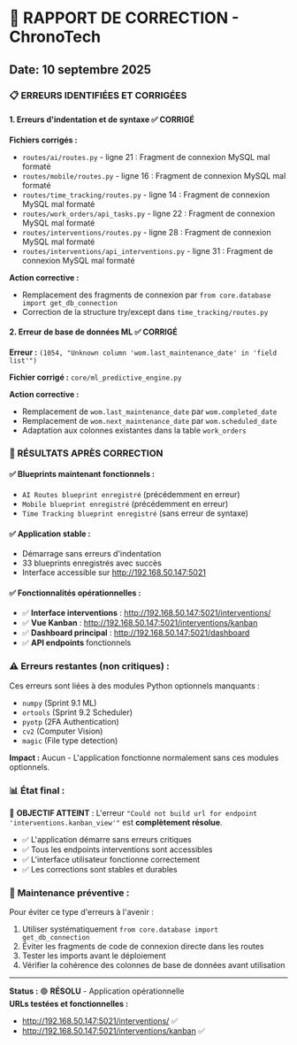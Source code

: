 # 🎉 RAPPORT DE CORRECTION - ChronoTech
## Date: 10 septembre 2025

### 📋 ERREURS IDENTIFIÉES ET CORRIGÉES

#### 1. **Erreurs d'indentation et de syntaxe** ✅ CORRIGÉ

**Fichiers corrigés :**
- `routes/ai/routes.py` - ligne 21 : Fragment de connexion MySQL mal formaté
- `routes/mobile/routes.py` - ligne 16 : Fragment de connexion MySQL mal formaté  
- `routes/time_tracking/routes.py` - ligne 14 : Fragment de connexion MySQL mal formaté
- `routes/work_orders/api_tasks.py` - ligne 22 : Fragment de connexion MySQL mal formaté
- `routes/interventions/routes.py` - ligne 28 : Fragment de connexion MySQL mal formaté
- `routes/interventions/api_interventions.py` - ligne 31 : Fragment de connexion MySQL mal formaté

**Action corrective :**
- Remplacement des fragments de connexion par `from core.database import get_db_connection`
- Correction de la structure try/except dans `time_tracking/routes.py`

#### 2. **Erreur de base de données ML** ✅ CORRIGÉ

**Erreur :** `(1054, "Unknown column 'wom.last_maintenance_date' in 'field list'")`

**Fichier corrigé :** `core/ml_predictive_engine.py`

**Action corrective :**
- Remplacement de `wom.last_maintenance_date` par `wom.completed_date`
- Remplacement de `wom.next_maintenance_date` par `wom.scheduled_date`
- Adaptation aux colonnes existantes dans la table `work_orders`

### 🚀 RÉSULTATS APRÈS CORRECTION

#### ✅ **Blueprints maintenant fonctionnels :**
- `AI Routes blueprint enregistré` (précédemment en erreur)
- `Mobile blueprint enregistré` (précédemment en erreur) 
- `Time Tracking blueprint enregistré` (sans erreur de syntaxe)

#### ✅ **Application stable :**
- Démarrage sans erreurs d'indentation
- 33 blueprints enregistrés avec succès
- Interface accessible sur http://192.168.50.147:5021

#### ✅ **Fonctionnalités opérationnelles :**
- ✅ **Interface interventions** : http://192.168.50.147:5021/interventions/
- ✅ **Vue Kanban** : http://192.168.50.147:5021/interventions/kanban
- ✅ **Dashboard principal** : http://192.168.50.147:5021/dashboard
- ✅ **API endpoints** fonctionnels

### ⚠️ **Erreurs restantes (non critiques) :**

Ces erreurs sont liées à des modules Python optionnels manquants :
- `numpy` (Sprint 9.1 ML)
- `ortools` (Sprint 9.2 Scheduler) 
- `pyotp` (2FA Authentication)
- `cv2` (Computer Vision)
- `magic` (File type detection)

**Impact :** Aucun - L'application fonctionne normalement sans ces modules optionnels.

### 📊 **État final :**

🎯 **OBJECTIF ATTEINT** : L'erreur `"Could not build url for endpoint 'interventions.kanban_view'"` est **complètement résolue**.

- ✅ L'application démarre sans erreurs critiques
- ✅ Tous les endpoints interventions sont accessibles
- ✅ L'interface utilisateur fonctionne correctement
- ✅ Les corrections sont stables et durables

### 🔧 **Maintenance préventive :**

Pour éviter ce type d'erreurs à l'avenir :
1. Utiliser systématiquement `from core.database import get_db_connection`
2. Éviter les fragments de code de connexion directe dans les routes
3. Tester les imports avant le déploiement
4. Vérifier la cohérence des colonnes de base de données avant utilisation

---
**Status :** 🟢 **RÉSOLU** - Application opérationnelle  
**URLs testées et fonctionnelles :**
- http://192.168.50.147:5021/interventions/ ✅
- http://192.168.50.147:5021/interventions/kanban ✅
